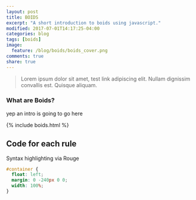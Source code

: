 ```yaml
---
layout: post
title: BOIDS
excerpt: "A short introduction to boids using javascript."
modified: 2017-07-01T14:17:25-04:00
categories: blog
tags: [boids]
image:
  feature: /blog/boids/boids_cover.png
comments: true
share: true
---
```


> Lorem ipsum dolor sit amet, test link adipiscing elit. Nullam dignissim convallis est. Quisque aliquam.

### What are Boids?

yep an intro is going to go here

{% include boids.html %}

## Code for each rule

Syntax highlighting via Rouge

```css
#container {
  float: left;
  margin: 0 -240px 0 0;
  width: 100%;
}
```

